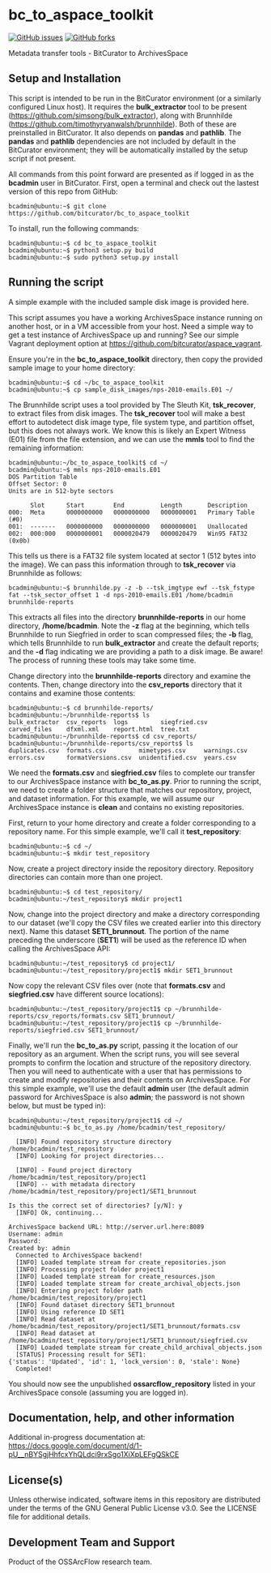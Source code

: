 # bc_to_aspace_toolkit

[![GitHub issues](https://img.shields.io/github/issues/bitcurator/bc_to_aspace_toolkit.svg)](https://github.com/bitcurator/bc_to_aspace_toolkit/issues)
[![GitHub forks](https://img.shields.io/github/forks/bitcurator/bc_to_aspace_toolkit.svg)](https://github.com/bitcurator/bc_to_aspace_toolkit/network)

Metadata transfer tools - BitCurator to ArchivesSpace

## Setup and Installation

This script is intended to be run in the BitCurator environment (or a similarly configured Linux host). It requires the **bulk_extractor** tool to be present (https://github.com/simsong/bulk_extractor), along with Brunnhilde (https://github.com/timothyryanwalsh/brunnhilde). Both of these are preinstalled in BitCurator. It also depends on **pandas** and **pathlib**. The **pandas** and **pathlib** dependencies are not included by default in the BitCurator environment; they will be automatically installed by the setup script if not present. 

All commands from this point forward are presented as if logged in as the **bcadmin** user in BitCurator. First, open a terminal and check out the lastest version of this repo from GitHub:

```shell
bcadmin@ubuntu:~$ git clone https://github.com/bitcurator/bc_to_aspace_toolkit
```

To install, run the following commands:

```shell
bcadmin@ubuntu:~$ cd bc_to_aspace_toolkit
bcadmin@ubuntu:~$ python3 setup.py build
bcadmin@ubuntu:~$ sudo python3 setup.py install
```

## Running the script

A simple example with the included sample disk image is provided here.

This script assumes you have a working ArchivesSpace instance running on another host, or in a VM accessible from your host. Need a simple way to get a test instance of ArchivesSpace up and running? See our simple Vagrant deployment option at https://github.com/bitcurator/aspace_vagrant.

Ensure you're in the **bc_to_aspace_toolkit** directory, then copy the provided sample image to your home directory:

```shell
bcadmin@ubuntu:~$ cd ~/bc_to_aspace_toolkit
bcadmin@ubuntu:~$ cp sample_disk_images/nps-2010-emails.E01 ~/
```

The Brunnhilde script uses a tool provided by The Sleuth Kit, **tsk_recover**, to extract files from disk images. The **tsk_recover** tool will make a best effort to autodetect disk image type, file system type, and partition offset, but this does not always work. We know this is likely an Expert Witness (E01) file from the file extension, and we can use the **mmls** tool to find the remaining information:

```shell
bcadmin@ubuntu:~/bc_to_aspace_toolkit$ cd ~/
bcadmin@ubuntu:~$ mmls nps-2010-emails.E01 
DOS Partition Table
Offset Sector: 0
Units are in 512-byte sectors

      Slot      Start        End          Length       Description
000:  Meta      0000000000   0000000000   0000000001   Primary Table (#0)
001:  -------   0000000000   0000000000   0000000001   Unallocated
002:  000:000   0000000001   0000020479   0000020479   Win95 FAT32 (0x0b)
```

This tells us there is a FAT32 file system located at sector 1 (512 bytes into the image). We can pass this information through to **tsk_recover** via Brunnhilde as follows:

```shell
bcadmin@ubuntu:~$ brunnhilde.py -z -b --tsk_imgtype ewf --tsk_fstype fat --tsk_sector_offset 1 -d nps-2010-emails.E01 /home/bcadmin brunnhilde-reports
```

This extracts all files into the directory **brunnhilde-reports** in our home directory, **/home/bcadmin**. Note the **-z** flag at the beginning, which tells Brunnhilde to run Siegfried in order to scan compressed files; the **-b** flag, which tells Brunnhilde to run **bulk_extractor** and create the default reports; and the **-d** flag indicating we are providing a path to a disk image. Be aware! The process of running these tools may take some time.

Change directory into the **brunnhilde-reports** directory and examine the contents. Then, change directory into the **csv_reports** directory that it contains and examine those contents:

```shell
bcadmin@ubuntu:~$ cd brunnhilde-reports/
bcadmin@ubuntu:~/brunnhilde-reports$ ls
bulk_extractor  csv_reports  logs         siegfried.csv
carved_files    dfxml.xml    report.html  tree.txt
bcadmin@ubuntu:~/brunnhilde-reports$ cd csv_reports/
bcadmin@ubuntu:~/brunnhilde-reports/csv_reports$ ls
duplicates.csv  formats.csv         mimetypes.csv     warnings.csv
errors.csv      formatVersions.csv  unidentified.csv  years.csv
```

We need the **formats.csv** and **siegfried.csv** files to complete our transfer to our ArchivesSpace instance with **bc_to_as.py**. Prior to running the script, we need to create a folder structure that matches our repository, project, and dataset information. For this example, we will assume our ArchivesSpace instance is **clean** and contains no existing repositories.

First, return to your home directory and create a folder corresponding to a repository name. For this simple example, we'll call it **test_repository**:

```shell
bcadmin@ubuntu:~$ cd ~/
bcadmin@ubuntu:~$ mkdir test_repository
```

Now, create a project directory inside the repository directory. Repository directories can contain more than one project.

```shell
bcadmin@ubuntu:~$ cd test_repository/
bcadmin@ubuntu:~/test_repository$ mkdir project1
```

Now, change into the project directory and make a directory corresponding to our dataset (we'll copy the CSV files we created earlier into this directory next). Name this dataset **SET1_brunnout**. The portion of the name preceding the underscore (**SET1**) will be used as the reference ID when calling the ArchivesSpace API:

```shell
bcadmin@ubuntu:~/test_repository$ cd project1/
bcadmin@ubuntu:~/test_repository/project1$ mkdir SET1_brunnout
```

Now copy the relevant CSV files over (note that **formats.csv** and **siegfried.csv** have different source locations):

```shell
bcadmin@ubuntu:~/test_repository/project1$ cp ~/brunnhilde-reports/csv_reports/formats.csv SET1_brunnout/
bcadmin@ubuntu:~/test_repository/project1$ cp ~/brunnhilde-reports/siegfried.csv SET1_brunnout/
```

Finally, we'll run the **bc_to_as.py** script, passing it the location of our repository as an argument. When the script runs, you will see several prompts to confirm the location and structure of the repository directory. Then you will need to authenticate with a user that has permissions to create and modify repositories and their contents on ArchivesSpace. For this simple example, we'll use the default **admin** user (the default admin password for ArchivesSpace is also **admin**; the password is not shown below, but must be typed in):

```shell
bcadmin@ubuntu:~/test_repository/project1$ cd ~/
bcadmin@ubuntu:~$ bc_to_as.py /home/bcadmin/test_repository/

  [INFO] Found repository structure directory /home/bcadmin/test_repository
  [INFO] Looking for project directories...

  [INFO] - Found project directory /home/bcadmin/test_repository/project1
  [INFO] -- with metadata directory /home/bcadmin/test_repository/project1/SET1_brunnout

Is this the correct set of directories? [y/N]: y
  [INFO] Ok, continuing...

ArchivesSpace backend URL: http://server.url.here:8089
Username: admin
Password: 
Created by: admin
  Connected to ArchivesSpace backend!
  [INFO] Loaded template stream for create_repositories.json
  [INFO] Processing project folder project1
  [INFO] Loaded template stream for create_resources.json
  [INFO] Loaded template stream for create_archival_objects.json
  [INFO] Entering project folder path /home/bcadmin/test_repository/project1
  [INFO] Found dataset directory SET1_brunnout
  [INFO] Using reference ID SET1
  [INFO] Read dataset at /home/bcadmin/test_repository/project1/SET1_brunnout/formats.csv
  [INFO] Read dataset at /home/bcadmin/test_repository/project1/SET1_brunnout/siegfried.csv
  [INFO] Loaded template stream for create_child_archival_objects.json
  [STATUS] Processing result for SET1:
{'status': 'Updated', 'id': 1, 'lock_version': 0, 'stale': None}
  Completed!
```

You should now see the unpublished **ossarcflow_repository** listed in your ArchivesSpace console (assuming you are logged in). 

## Documentation, help, and other information

Additional in-progress documentation at: https://docs.google.com/document/d/1-pU__nBYSgjHhfcxYhQLdci9rxSgo1XiXpLEFgQSkCE

## License(s)

Unless otherwise indicated, software items in this repository are distributed under the terms of the GNU General Public License v3.0. See the LICENSE file for additional details.

## Development Team and Support

Product of the OSSArcFlow research team.

